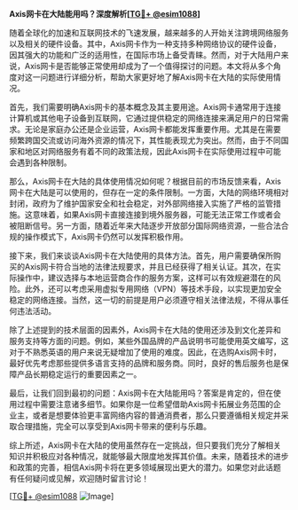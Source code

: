 **Axis网卡在大陆能用吗？深度解析[[TG💪+ @esim1088](https://t.me/s/esim1088)]**

随着全球化的加速和互联网技术的飞速发展，越来越多的人开始关注跨境网络服务以及相关的硬件设备。其中，Axis网卡作为一种支持多种网络协议的硬件设备，因其强大的功能和广泛的适用性，在国际市场上备受青睐。然而，对于大陆用户来说，Axis网卡是否能够正常使用却成为了一个值得探讨的问题。本文将从多个角度对这一问题进行详细分析，帮助大家更好地了解Axis网卡在大陆的实际使用情况。

首先，我们需要明确Axis网卡的基本概念及其主要用途。Axis网卡通常用于连接计算机或其他电子设备到互联网，它通过提供稳定的网络连接来满足用户的日常需求。无论是家庭办公还是企业运营，Axis网卡都能发挥重要作用。尤其是在需要频繁跨国交流或访问海外资源的情况下，其性能表现尤为突出。然而，由于不同国家和地区对网络服务有着不同的政策法规，因此Axis网卡在实际使用过程中可能会遇到各种限制。

那么，Axis网卡在大陆的具体使用情况如何呢？根据目前的市场反馈来看，Axis网卡在大陆是可以使用的，但存在一定的条件限制。一方面，大陆的网络环境相对封闭，政府为了维护国家安全和社会稳定，对外部网络接入实施了严格的监管措施。这意味着，如果Axis网卡直接连接到境外服务器，可能无法正常工作或者会被阻断信号。另一方面，随着近年来大陆逐步开放部分国际网络资源，一些合法合规的操作模式下，Axis网卡仍然可以发挥积极作用。

接下来，我们来谈谈Axis网卡在大陆使用的具体方法。首先，用户需要确保所购买的Axis网卡符合当地的法律法规要求，并且已经获得了相关认证。其次，在实际操作中，建议选择与本地运营商合作的服务方案，这样可以有效规避潜在的风险。此外，还可以考虑采用虚拟专用网络（VPN）等技术手段，以实现更加安全稳定的网络连接。当然，这一切的前提是用户必须遵守相关法律法规，不得从事任何违法活动。

除了上述提到的技术层面的因素外，Axis网卡在大陆的使用还涉及到文化差异和服务支持等方面的问题。例如，某些外国品牌的产品说明书可能使用英文编写，这对于不熟悉英语的用户来说无疑增加了使用的难度。因此，在选购Axis网卡时，最好优先考虑那些提供多语言支持的品牌和服务商。同时，良好的售后服务也是保障产品长期稳定运行的重要因素之一。

最后，让我们回到最初的问题：Axis网卡在大陆能用吗？答案是肯定的，但在使用过程中需要注意诸多细节。如果你是一位希望借助Axis网卡拓展业务范围的企业主，或者是想要体验更丰富网络内容的普通消费者，那么只要遵循相关规定并采取合理措施，完全可以享受到Axis网卡带来的便利与乐趣。

综上所述，Axis网卡在大陆的使用虽然存在一定挑战，但只要我们充分了解相关知识并积极应对各种情况，就能够最大限度地发挥其价值。未来，随着技术的进步和政策的完善，相信Axis网卡将在更多领域展现出更大的潜力。如果您对此话题有任何疑问或见解，欢迎随时留言讨论！

[[TG💪+ @esim1088](https://t.me/s/esim1088) ![Image](https://i.postimg.cc/4NQfJmqS/Snipaste-2025-05-13-00-14-12.png)]